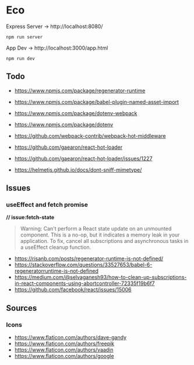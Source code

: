 # Eco

Express Server -> http://localhost:8080/
```
npm run server
```

App Dev -> http://localhost:3000/app.html
```
npm run dev
```


## Todo
- https://www.npmjs.com/package/regenerator-runtime
- https://www.npmjs.com/package/babel-plugin-named-asset-import
- https://www.npmjs.com/package/dotenv-webpack
- https://www.npmjs.com/package/dotenv
- https://github.com/webpack-contrib/webpack-hot-middleware
- https://github.com/gaearon/react-hot-loader

- https://github.com/gaearon/react-hot-loader/issues/1227
- https://helmetjs.github.io/docs/dont-sniff-mimetype/

## Issues

### useEffect and fetch promise
**// issue:fetch-state**
>Warning: Can't perform a React state update on an unmounted component.
This is a no-op, but it indicates a memory leak in your application.
To fix, cancel all subscriptions and asynchronous tasks in a useEffect cleanup function.

- https://risanb.com/posts/regenerator-runtime-is-not-defined/
- https://stackoverflow.com/questions/33527653/babel-6-regeneratorruntime-is-not-defined
- https://medium.com/@selvaganesh93/how-to-clean-up-subscriptions-in-react-components-using-abortcontroller-72335f19b6f7
- https://github.com/facebook/react/issues/15006

## Sources

### Icons
- https://www.flaticon.com/authors/dave-gandy
- https://www.flaticon.com/authors/freepik
- https://www.flaticon.com/authors/vaadin
- https://www.flaticon.com/authors/google
